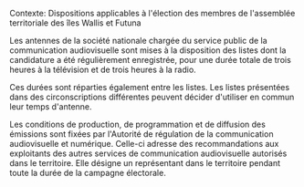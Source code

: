 Contexte: Dispositions applicables à l'élection des membres de l'assemblée territoriale des îles Wallis et Futuna

Les antennes de la société nationale chargée du service public de la communication audiovisuelle sont mises à la disposition des listes dont la candidature a été régulièrement enregistrée, pour une durée totale de trois heures à la télévision et de trois heures à la radio.

Ces durées sont réparties également entre les listes. Les listes présentées dans des circonscriptions différentes peuvent décider d'utiliser en commun leur temps d'antenne.

Les conditions de production, de programmation et de diffusion des émissions sont fixées par l'Autorité de régulation de la communication audiovisuelle et numérique. Celle-ci adresse des recommandations aux exploitants des autres services de communication audiovisuelle autorisés dans le territoire. Elle désigne un représentant dans le territoire pendant toute la durée de la campagne électorale.